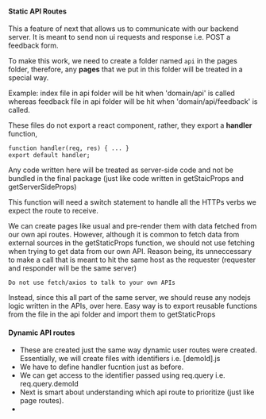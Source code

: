 #### Static API Routes

This a feature of next that allows us to communicate with our backend server. It is meant to send non ui requests and response i.e. POST a feedback form.

To make this work, we need to create a folder named `api` in the pages folder, therefore, any **pages** that we put in this folder will be treated in a special way. 

Example: index file in api folder will be hit when 'domain/api' is called whereas feedback file in api folder will be hit when 'domain/api/feedback' is called. 

These files do not export a react component, rather, they export a **handler** function,
```
function handler(req, res) { ... }
export default handler;
```

Any code written here will be treated as server-side code and not be bundled in the final package (just like code written in getStaicProps and getServerSideProps)

This function will need a switch statement to handle all the HTTPs verbs we expect the route to receive.

We can create pages like usual and pre-render them with data fetched from our own api routes. However, although it is common to fetch data from external sources in the getStaticProps function, we should not use fetching when trying to get data from our own API. Reason being, its unneccessary to make a call that is meant to hit the same host as the requester (requester and responder will be the same server)

`Do not use fetch/axios to talk to your own APIs`

Instead, since this all part of the same server, we should reuse any nodejs logic written in the APIs, over here. Easy way is to export reusable functions from the file in the api folder and import them to getStaticProps

#### Dynamic API routes

- These are created just the same way dynamic user routes were created. Essentially, we will create files with identifiers i.e. [demoId].js 
- We have to define handler fucntion just as before.
- We can get access to the identifier passed using req.query i.e. req.query.demoId
- Next is smart about understanding which api route to prioritize (just like page routes).
- 

